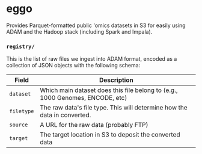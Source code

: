 # eggo

Provides Parquet-formatted public 'omics datasets in S3 for easily using ADAM
and the Hadoop stack (including Spark and Impala).

### `registry/`

This is the list of raw files we ingest into ADAM format, encoded as a
collection of JSON objects with the following schema:

Field | Description
----- | -----------
`dataset` | Which main dataset does this file belong to (e.g., 1000 Genomes, ENCODE, etc)
`filetype` | The raw data's file type.  This will determine how the data in converted.
`source` | A URL for the raw data (probably FTP)
`target` | The target location in S3 to deposit the converted data

